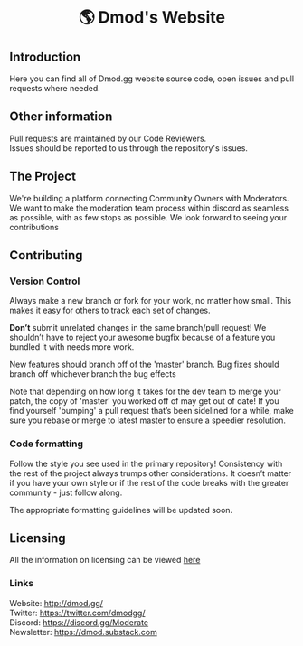 <div align="center">

# 🌎 Dmod's Website

</div>

## Introduction
Here you can find all of Dmod.gg website source code, open issues and pull requests where needed. 

## Other information
Pull requests are maintained by our Code Reviewers. <br>
Issues should be reported to us through the repository's issues. 

## The Project 
We're building a platform connecting Community Owners with Moderators. We want to make the moderation team process within discord as seamless as possible, with as few stops as possible. We look forward to seeing your contributions 

## Contributing
### Version Control
Always make a new branch or fork for your work, no matter how small. This makes it easy for others to track each set of changes.

**Don’t** submit unrelated changes in the same branch/pull request! We shouldn’t have to reject your awesome bugfix because of a feature you bundled it with needs more work.

New features should branch off of the 'master' branch. Bug fixes should branch off whichever branch the bug effects

Note that depending on how long it takes for the dev team to merge your patch, the copy of 'master' you worked off of may get out of date! If you find yourself 'bumping' a pull request that’s been sidelined for a while, make sure you rebase or merge to latest master to ensure a speedier resolution.

### Code formatting

Follow the style you see used in the primary repository! Consistency with the rest of the project always trumps other considerations. It doesn’t matter if you have your own style or if the rest of the code breaks with the greater community - just follow along.

The appropriate formatting guidelines will be updated soon.

## Licensing

All the information on licensing can be viewed [here](https://github.com/dmod-gg/dmod/blob/master/LICENSE.md)

### Links 
Website: http://dmod.gg/<br>
Twitter: https://twitter.com/dmodgg/<br>
Discord: https://discord.gg/Moderate<br>
Newsletter: https://dmod.substack.com
